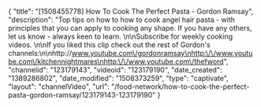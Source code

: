 {
    "title": "[1508455778] How To Cook The Perfect Pasta - Gordon Ramsay",
    "description": "Top tips on how to how to cook angel hair pasta - with principles that you can apply to cooking any shape. If you have any others, let us know - always keen to learn. \n\nSubscribe for weekly cooking videos. \n\nIf you liked this clip check out the rest of Gordon's channels:\n\nhttp:\/\/www.youtube.com\/gordonramsay\nhttp:\/\/www.youtube.com\/kitchennightmares\nhttp:\/\/www.youtube.com\/thefword",
    "channelid": "123179143",
    "videoid": "123179190",
    "date_created": "1389286802",
    "date_modified": "1508373259",
    "type": "captivate",
    "layout": "channelVideo",
    "url": "\/food-network\/how-to-cook-the-perfect-pasta-gordon-ramsay\/123179143-123179190"
}